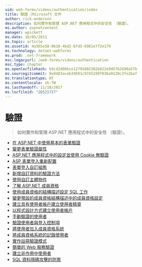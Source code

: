 ```yaml
---
uid: web-forms/videos/authentication/index
title: 驗證 |Microsoft 文件
author: rick-anderson
description: 如何實作和管理 ASP.NET 應用程式中的安全性 （驗證）。
ms.author: aspnetcontent
manager: wpickett
ms.date: 10/05/2011
ms.topic: article
ms.assetid: 4a365e58-9b18-4bd2-bfd5-6981e7f2e179
ms.technology: dotnet-webforms
ms.prod: .net-framework
msc.legacyurl: /web-forms/videos/authentication
msc.type: chapter
ms.openlocfilehash: b9cd2d86bce12795802302b822e945762690a57b
ms.sourcegitcommit: 9a9483aceb34591c97451997036a9120c3fe2baf
ms.translationtype: HT
ms.contentlocale: zh-TW
ms.lasthandoff: 11/10/2017
ms.locfileid: "26521727"
---
```

<a name="authentication"></a>驗證
====================
> 如何實作和管理 ASP.NET 應用程式中的安全性 （驗證）。


- [在 ASP.NET 中使用基本的表單驗證](using-basic-forms-authentication-in-aspnet.md)
- [變更表單驗證屬性](how-to-change-the-forms-authentication-properties.md)
- [ASP.NET 應用程式中的設定並使用 Cookie 無驗證](how-to-setup-and-use-cookie-less-authentication-in-an-aspnet-application.md)
- [ASP 表單登入重新配置](asp-forms-login-relocation.md)
- [表單登入自訂組態](forms-login-custom-key-configuration.md)
- [新增自訂資料的驗證方法](add-custom-data-to-the-authentication-method.md)
- [使用自訂主體物件](use-custom-principal-objects.md)
- [了解 ASP.NET 成員資格](understanding-aspnet-memberships.md)
- [使用成員資格的結構描述設定 SQL 工作](configuring-sql-to-work-with-membership-schemas.md)
- [變更預設的成員資格結構描述中的成員資格設定](changing-membership-settings-in-the-default-membership-schema.md)
- [建立具有使用者帳戶建立使用者精靈](creating-user-accounts-with-the-create-user-wizard.md)
- [以程式設計方式建立使用者帳戶](creating-user-accounts-programmatically.md)
- [手動驗證的使用者](validating-users-manually.md)
- [驗證使用者與登入控制項](validating-users-with-the-login-control.md)
- [將使用者加入成員資格系統](adding-users-to-your-membership-system.md)
- [將成員資格系統的記錄使用者](logging-users-into-your-membership-system.md)
- [實作註冊驗證模式](implement-the-registration-verification-pattern.md)
- [簡單的 Web 服務驗證](simple-web-service-authentication.md)
- [建立非作用中使用者](creating-inactive-users.md)
- [SQL 資料隱碼攻擊的防禦](sql-injection-defense.md)
